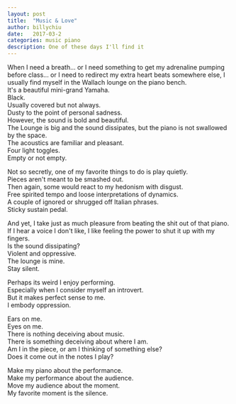 ```yaml
---
layout: post
title:  "Music & Love"
author: billychiu
date:   2017-03-2
categories: music piano
description: One of these days I'll find it
---
```


When I need a breath... or I need something to get my adrenaline pumping before class... or I need to redirect my extra heart beats somewhere else, I usually find myself in the Wallach lounge on the piano bench.  
It's a beautiful mini-grand Yamaha.  
Black.  
Usually covered but not always.  
Dusty to the point of personal sadness.  
However, the sound is bold and beautiful.  
The Lounge is big and the sound dissipates, but the piano is not swallowed by the space.  
The acoustics are familiar and pleasant.  
Four light toggles.  
Empty or not empty.  

Not so secretly, one of my favorite things to do is play quietly.  
Pieces aren't meant to be smashed out.  
Then again, some would react to my hedonism with disgust.  
Free spirited tempo and loose interpretations of dynamics.  
A couple of ignored or shrugged off Italian phrases.  
Sticky sustain pedal.  

And yet, I take just as much pleasure from beating the shit out of that piano.  
If I hear a voice I don't like, I like feeling the power to shut it up with my fingers.  
Is the sound dissipating?  
Violent and oppressive.  
The lounge is mine.  
Stay silent.  

Perhaps its weird I enjoy performing.  
Especially when I consider myself an introvert.  
But it makes perfect sense to me.  
I embody oppression.  

Ears on me.  
Eyes on me.  
There is nothing deceiving about music.  
There is something deceiving about where I am.  
Am I in the piece, or am I thinking of something else?  
Does it come out in the notes I play?  

Make my piano about the performance.  
Make my performance about the audience.  
Move my audience about the moment.  
My favorite moment is the silence.  